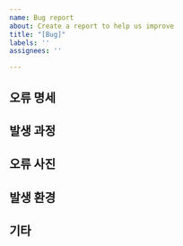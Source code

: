 ```yaml
---
name: Bug report
about: Create a report to help us improve
title: "[Bug]"
labels: ''
assignees: ''

---
```


## 오류 명세

## 발생 과정

## 오류 사진

## 발생 환경

## 기타
